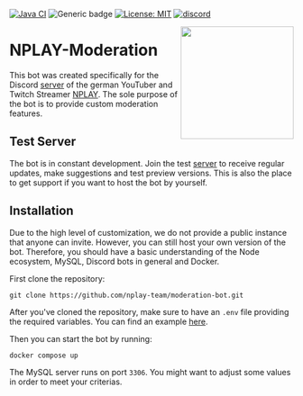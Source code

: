 [![Java CI](https://github.com/nplay-team/moderation-bot/actions/workflows/ci.yaml/badge.svg)](https://github.com/nplay-team/moderation-bot/actions/workflows/ci.yaml)
![Generic badge](https://img.shields.io/badge/Version-1.0.0-86c240".svg)
[![License: MIT](https://img.shields.io/badge/License-MIT-yellow.svg)](https://opensource.org/licenses/MIT)
<a href="https://discord.gg/qcpeZQhJf5">
<img src="https://discordapp.com/api/guilds/367353132772098048/embed.png" alt="discord">
</a>

<img align="right" src="https://github.com/user-attachments/assets/31d3691b-c79d-42bb-8bca-437aa1e030f0?s=400&u=c3ca1781422297c0f4f4b236e634b4864d431943&v=4" height=200 width=200>

# NPLAY-Moderation

This bot was created specifically for the Discord [server](https://discord.gg/qcpeZQhJf5) of the german YouTuber and
Twitch Streamer [NPLAY](https://www.youtube.com/user/nordrheintvplay). The sole purpose of the bot is to provide custom
moderation features.

## Test Server

The bot is in constant development. Join the test [server](https://discord.gg/JYWezvQ) to receive regular updates, make
suggestions and test preview versions. This is also the place to get support if you want to host the bot by yourself.

## Installation

Due to the high level of customization, we do not provide a public instance that anyone can invite. However, you can
still host your own version of the bot. Therefore, you should have a basic understanding of the Node ecosystem, MySQL,
Discord bots in general and Docker.

First clone the repository:

```
git clone https://github.com/nplay-team/moderation-bot.git
```

After you've cloned the repository, make sure to have an `.env` file providing the required variables. You can find an
example [here](https://github.com/nplay-team/moderation-bot/blob/main/.env.example).

Then you can start the bot by running:

```
docker compose up
```

The MySQL server runs on port `3306`. You might want to adjust some values in order to meet your criterias.
